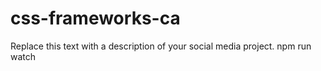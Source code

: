 # css-frameworks-ca
Replace this text with a description of your social media project.
npm run watch
